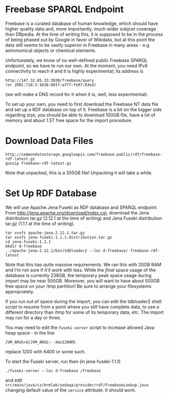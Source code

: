 Freebase SPARQL Endpoint
========================

Freebase is a curated database of human knowledge, which should have
higher quality data and, more importantly, much wider subjcet coverage
than DBpedia.  At the time of writing this, it is supposed to be in the
process of being phased out by Google in favor of Wikidata, but at this
point the data still seems to be vastly superior in Freebase in many
areas - e.g. astronomical objects or chemical elements.

Unfortunately, we know of no well-defined public Freebase SPARQL endpoint,
so we have to run our own.  At the moment, you need IPv6 connectivity to
reach it and it is highly experimental; its address is

	http://147.32.85.33:3030/freebase/query
	(or 2001:718:2:1638:801f:a7ff:fe97:83ed)

(we will make a DNS record for it when it is, well, less experimental).

To set up your own, you need to first download the Freebase NT data file
and set up a RDF database on top of it.  Freebase is a bit on the bigger
side regarding size, you should be able to download 100GB file, have
a lot of memory and about 1.5T free space for the import procedure.

Download Data Files
===================

	http://commondatastorage.googleapis.com/freebase-public/rdf/freebase-rdf-latest.gz
	gunzip freebase-rdf-latest.gz

Note that unpacked, this is a 355GB file!  Unpacking it will take a while.

Set Up RDF Database
===================

We will use Apache Jena Fuseki as RDF database and SPARQL endpoint.
From http://jena.apache.org/download/index.cgi, download the Jena distribution
tar.gz (2.12.1 at the time of writing) and Jena Fuseki distribution tar.gz
(1.1.1 at the time of writing).

	tar xvvfz apache-jena-2.12.1.tar.gz
	tar xvvfz jena-fuseki-1.1.1-distribution.tar.gz
	cd jena-fuseki-1.1.1
	mkdir d-freebase
	../apache-jena-2.12.1/bin/tdbloader2 --loc d-freebase/ freebase-rdf-latest

Note that this has quite massive requirements.  We ran this with 20GB RAM
and I'm not sure if it'll work with less.  While the *final* space usage
of the database is currently 238GB, the temporary peak space usage during
import may be near 500GB.  Moreover, you will want to have about 500GB
free space on your /tmp partition!  Be sure to arrange your filesystems
appropriately.

If you run out of space during the import, you can edit the tdbloader2
shell script to resume from a point where you still have complete data,
to use a different directory than /tmp for some of its temporary data,
etc.  The import may run for a day or three.

You may need to edit the ``fuseki-server`` script to increase allowed Java
heap space - in the line

	JVM_ARGS=${JVM_ARGS:--Xmx1200M}

replace 1200 with 6400 or some such.

To start the Fuseki server, run then (in jena-fuseki-1.1.1)

	./fuseki-server --loc d-freebase /freebase

and edit ``src/main/java/cz/brmlab/yodaqa/provider/rdf/FreebaseLookup.java``
changing default value of the ``service`` attribute.  It should work.
